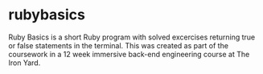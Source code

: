 # rubybasics
Ruby Basics is a short Ruby program with solved excercises returning true or false statements in the terminal. This was created as part of the coursework in a 12 week immersive back-end engineering course at The Iron Yard.
